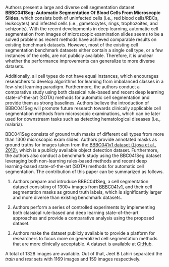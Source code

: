 Authors present a large and diverse cell segmentation dataset **BBBC041Seg: Automatic Segmentation Of Blood Cells From Microscopic Slides**, which consists both of uninfected cells (i.e., red blood cells/RBCs, leukocytes) and infected cells (i.e., gametocytes, rings, trophozoites, and schizonts). With the recent developments in deep learning, automatic cell segmentation from images of microscopic examination slides seems to be a solved problem as recent methods have achieved comparable results on existing benchmark datasets. However, most of the existing cell segmentation benchmark datasets either contain a single cell type, or a few instances of the cells, are not publicly available. Therefore, it is unclear whether the performance improvements can generalize to more diverse datasets. 

Additionally, all cell types do not have equal instances, which encourages researchers to develop algorithms for learning from imbalanced classes in a few-shot learning paradigm. Furthermore, the authors conduct a comparative study using both classical rule-based and recent deep learning state-of-the-art (SOTA) methods for automatic cell segmentation and provide them as strong baselines. Authors believe the introduction of BBBC041Seg will promote future research towards clinically applicable cell segmentation methods from microscopic examinations, which can be later used for downstream tasks such as detecting hematological diseases (i.e., malaria).

BBC041Seg consists of ground truth masks of different cell types from more than 1300 microscopic exam slides. Authors provide annotated masks as ground truths for images taken from the [BBBC041v1 dataset (Ljosa et al., 2012)](https://bbbc.broadinstitute.org/BBBC041), which is a publicly available object detection dataset. Furthermore, the authors also conduct a benchmark study using the BBC041Seg dataset leveraging both non-learning rules-based methods and recent deep learning-based state-of-the-art (SOTA) methods for automatic cell segmentation. The contribution of this paper can be summarized as follows.

1. Authors prepare and introduce BBBC041Seg, a cell segmentation dataset consisting of 1300+ images from [BBBC041v1](https://bbbc.broadinstitute.org/BBBC041), and their cell segmentation masks as ground truth labels, which is significantly larger and more diverse than existing benchmark datasets.

2. Authors perform a series of controlled experiments by implementing both classical rule-based and deep learning state-of-the-art approaches and provide a comparative analysis using the proposed dataset.

3. Authors make the dataset publicly available to provide a platform for researchers to focus more on generalized cell segmentation methods that are more clinically acceptable. A dataset is available at [GitHub](https://github.com/Deponker/Blood-cell-segmentation-dataset).

A total of 1328 images are available. Out of that, Jeet B Lahiri separated the *train* and *test* sets with 1169 images and 159 images respectively.
